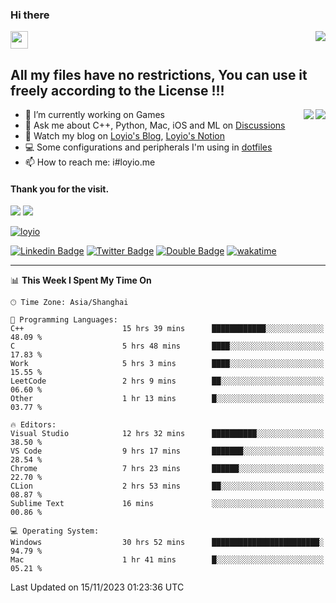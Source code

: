 <h3 align="left">Hi there</h3>
<img src='https://em-content.zobj.net/source/animated-noto-color-emoji/356/waving-hand_light-skin-tone_1f44b-1f3fb_1f3fb.gif' width='28' />
<a align="right" href="https://github.com/loyio/loyio/blob/master/STAR/README.md"><img align="right" src="https://img.shields.io/badge/LOYIO-STAR-green" /></a>

## All my files have no restrictions, You can use it freely according to the License !!!

<a href="https://github.com/loyio#gh-light-mode-only">
     <img align="right"  src="https://loy-readme.vercel.app/api/top-langs/?username=loyio&langs_count=6&hide=css,html,jupyter%20notebook" />
</a>

<a href="https://github.com/loyio#gh-dark-mode-only">
  <img align="right"  src="https://loy-readme.vercel.app/api/top-langs/?username=loyio&langs_count=6&theme=slateorange&hide=css,html,jupyter%20notebook" />
</a>



- 🔭 I’m currently working on Games
- 💬 Ask me about C++, Python, Mac, iOS and ML on [Discussions](https://github.com/loyio/blog/discussions)
- 📔 Watch my blog on [Loyio's Blog](https://loyio.me), [Loyio's Notion](https://loyio.notion.site/loyio/Loyio-s-Dashboard-2f56bd29222a445ea9d9e8802a1ac83b)
- 💻 Some configurations and peripherals I'm using in [dotfiles](https://github.com/loyio/dotfiles)
- 📫 How to reach me: i#loyio.me


#### Thank you for the visit.
<img src="http://profile-counter.glitch.me/loyio/count.svg" />

<img src="https://loy-readme.vercel.app/api?username=loyio&show_icons=true&hide=stars&include_all_commits=true&hide_title=true&theme=slateorange" />

     

[![loyio](https://github-profile-trophy.vercel.app/?username=loyio&theme=onedark&column=4)](https://github.com/loyio)

[![Linkedin Badge](https://img.shields.io/badge/-@loyio-0077b5?style=flat-square&logo=Linkedin&logoColor=white&labelColor=0077b5&link=https://www.linkedin.com/in/loyio-hex-363172158/)](https://www.linkedin.com/in/loyio-hex-363172158/)
[![Twitter Badge](https://img.shields.io/badge/-@loyiome-000000?style=flat-square&labelColor=000000&logo=x&logoColor=white&link=https://twitter.com/loyiome)](https://twitter.com/loyiome)
[![Double Badge](https://img.shields.io/badge/@loyio-007722?style=flat&logo=Douban&logoColor=white)](https://www.douban.com/people/susmote)
[![wakatime](https://wakatime.com/badge/user/c0ddc104-5a20-41d1-ab9a-c4d9ea20a4d9.svg)](https://wakatime.com/@c0ddc104-5a20-41d1-ab9a-c4d9ea20a4d9)

-------
<!--START_SECTION:waka-->
📊 **This Week I Spent My Time On** 

```text
🕑︎ Time Zone: Asia/Shanghai

💬 Programming Languages: 
C++                      15 hrs 39 mins      ████████████░░░░░░░░░░░░░   48.09 % 
C                        5 hrs 48 mins       ████░░░░░░░░░░░░░░░░░░░░░   17.83 % 
Work                     5 hrs 3 mins        ████░░░░░░░░░░░░░░░░░░░░░   15.55 % 
LeetCode                 2 hrs 9 mins        ██░░░░░░░░░░░░░░░░░░░░░░░   06.60 % 
Other                    1 hr 13 mins        █░░░░░░░░░░░░░░░░░░░░░░░░   03.77 % 

🔥 Editors: 
Visual Studio            12 hrs 32 mins      ██████████░░░░░░░░░░░░░░░   38.50 % 
VS Code                  9 hrs 17 mins       ███████░░░░░░░░░░░░░░░░░░   28.54 % 
Chrome                   7 hrs 23 mins       ██████░░░░░░░░░░░░░░░░░░░   22.70 % 
CLion                    2 hrs 53 mins       ██░░░░░░░░░░░░░░░░░░░░░░░   08.87 % 
Sublime Text             16 mins             ░░░░░░░░░░░░░░░░░░░░░░░░░   00.86 % 

💻 Operating System: 
Windows                  30 hrs 52 mins      ████████████████████████░   94.79 % 
Mac                      1 hr 41 mins        █░░░░░░░░░░░░░░░░░░░░░░░░   05.21 % 
```


 Last Updated on 15/11/2023 01:23:36 UTC
<!--END_SECTION:waka-->
